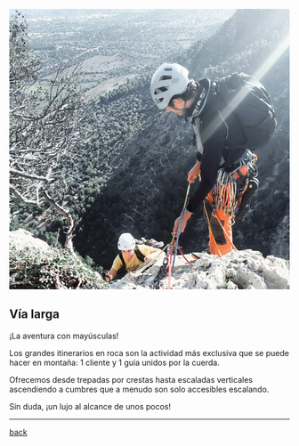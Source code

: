 ![Guiando una vía larga](./assets/img/conclientes.square.jpg)

## Vía larga
¡La aventura con mayúsculas!

Los grandes itinerarios en roca son la actividad más exclusiva que se puede hacer en montaña: 1 cliente y 1 guía unidos por la cuerda.

Ofrecemos desde trepadas por crestas hasta escaladas verticales ascendiendo a cumbres que a menudo son solo accesibles escalando.

Sin duda, ¡un lujo al alcance de unos pocos!

* * *
[back](./)

